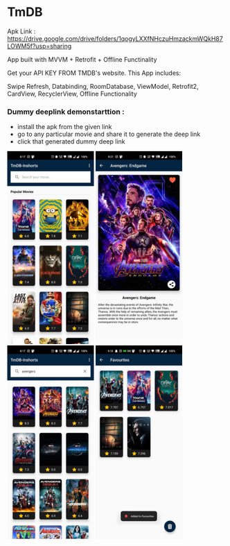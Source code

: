 # TmDB

Apk Link : https://drive.google.com/drive/folders/1qogyLXXfNHczuHmzackmWQkH87LOWM5f?usp=sharing

App built with MVVM + Retrofit + Offline Functinality

Get your API KEY FROM TMDB's website. This App includes:

Swipe Refresh,
Databinding,
RoomDatabase,
ViewModel,
Retrofit2,
CardView, RecyclerView,
Offline Functionality

### Dummy deeplink demonstarttion :
  - install the apk from the given link
  - go to any particular movie and share it to generate the deep link
  - click that generated dummy deep link

<p float="left">
  <img src="app_images/default_movie_view.jpg" width="200" />
  <img src="app_images/movie_descriptions.jpg" width="200" />
  <img src="app_images/search_filter.jpg" width="200" />
  <img src="app_images/movie_add_to_favorites.jpg" width="200" />
</p>

